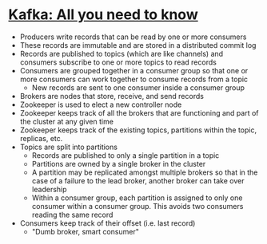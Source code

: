 # [Kafka: All you need to know](https://medium.com/hacking-talent/kafka-all-you-need-to-know-8c7251b49ad0)

* Producers write records that can be read by one or more consumers
* These records are immutable and are stored in a distributed commit log
* Records are published to topics (which are like channels) and consumers subscribe to one or more topics to read records
* Consumers are grouped together in a consumer group so that one or more consumers can work together to consume records from a topic
  * New records are sent to one consumer inside a consumer group
* Brokers are nodes that store, receive, and send records
* Zookeeper is used to elect a new controller node
 * Zookeeper keeps track of all the brokers that are functioning and part of the cluster at any given time
 * Zookeeper keeps track of the existing topics, partitions within the topic, replicas, etc.
* Topics are split into partitions
  * Records are published to only a single partition in a topic
  * Partitions are owned by a single broker in the cluster
  * A partition may be replicated amongst multiple brokers so that in the case of a failure to the lead broker, another broker can take over leadership
  * Within a consumer group, each partition is assigned to only one consumer within a consumer group. This avoids two consumers reading the same record
* Consumers keep track of their offset (i.e. last record)
  * "Dumb broker, smart consumer"


